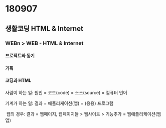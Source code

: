# 180907

## 생활코딩 HTML & Internet

### WEBn > WEB - HTML & Internet

#### 프로젝트와 동기

#### 기획

#### 코딩과 HTML

사람이 하는 일: 원인 = 코드(code) = 소스(source) = 컴퓨터 언어

기계가 하는 일: 결과 = 애플리케이션(앱) = (응용) 프로그램

​	웹의 경우: 결과 = 웹페이지, 웹페이지들 > 웹사이트 > 기능추가 = 웹애플리케이션(웹앱)


